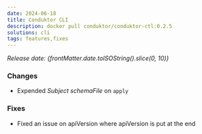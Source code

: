 ```yaml
---
date: 2024-06-18
title: Conduktor CLI
description: docker pull conduktor/conduktor-ctl:0.2.5
solutions: cli
tags: features,fixes
---
```


*Release date: {frontMatter.date.toISOString().slice(0, 10)}*

### Changes
- Expended _Subject schemaFile_ on `apply`

### Fixes
- Fixed an issue on apiVersion where apiVersion is put at the end

